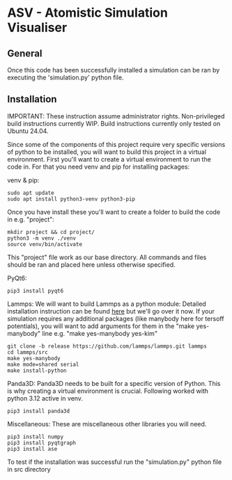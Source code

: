 # ASV - Atomistic Simulation Visualiser

## General
Once this code has been successfully installed a simulation can be ran by executing the 'simulation.py' python file.

## Installation
IMPORTANT: These instruction assume administrator rights. Non-privileged build instructions currently WIP. Build instructions currently only tested on Ubuntu 24.04.

Since some of the components of this project require very specific versions of python to be installed, you will want to build this project in a virtual environment. First you'll want to create a virtual environment to run the code in. For that you need venv and pip for installing packages:

venv & pip:
```
sudo apt update
sudo apt install python3-venv python3-pip
```

Once you have install these you'll want to create a folder to build the code in e.g. "project":
```
mkdir project && cd project/
python3 -m venv ./venv
source venv/bin/activate
```
This "project" file work as our base directory. All commands and files should be ran and placed here unless otherwise specified.

PyQt6:
```
pip3 install pyqt6
```

Lammps:
We will want to build Lammps as a python module:
Detailed installation instruction can be found [here](https://docs.lammps.org/Python_install.html) but we'll go over it now. If your simulation requires any additional packages (like manybody here for tersoff potentials), you will want to add arguments for them in the "make yes-manybody" line e.g. "make yes-manybody yes-kim"
```
git clone -b release https://github.com/lammps/lammps.git lammps
cd lammps/src
make yes-manybody
make mode=shared serial
make install-python
```

Panda3D:
Panda3D needs to be built for a specific version of Python. This is why creating a virtual environment is crucial. Following worked with python 3.12 active in venv.
```
pip3 install panda3d
```

Miscellaneous:
These are miscellaneous other libraries you will need.
```
pip3 install numpy
pip3 install pyqtgraph
pip3 install ase
```

To test if the installation was successful run the "simulation.py" python file in src directory